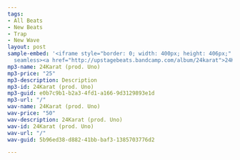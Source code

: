 ```yaml
---
tags:
- All Beats
- New Beats
- Trap
- New Wave
layout: post
sample-embed: '<iframe style="border: 0; width: 400px; height: 406px;" src="https://bandcamp.com/EmbeddedPlayer/album=3424510307/size=large/bgcol=ffffff/linkcol=0687f5/artwork=none/track=215376352/transparent=true/"
  seamless><a href="http://upstagebeats.bandcamp.com/album/24karat">24Karat by UpstageBeats</a></iframe>'
mp3-name: 24Karat (prod. Uno)
mp3-price: "25"
mp3-description: Description
mp3-id: 24Karat (prod. Uno)
mp3-guid: e0b7c9b1-b2a3-4fd1-a166-9d3129893e1d
mp3-url: "/"
wav-name: 24Karat (prod. Uno)
wav-price: "50"
wav-description: 24Karat (prod. Uno)
wav-id: 24Karat (prod. Uno)
wav-url: "/"
wav-guid: 5b96ed38-d882-41bb-baf3-1385703776d2

---
```

